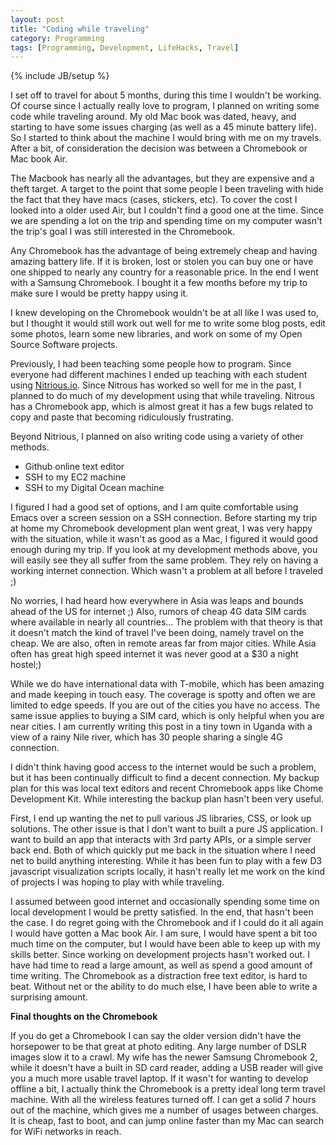 ```yaml
---
layout: post
title: "Coding while traveling"
category: Programming
tags: [Programming, Development, LifeHacks, Travel]
---
```

{% include JB/setup %}

I set off to travel for about 5 months, during this time I wouldn't be working. Of course since I actually really love to program, I planned on writing some code while traveling around. My old Mac book was dated, heavy, and starting to have some issues charging (as well as a 45 minute battery life). So I started to think about the machine I would bring with me on my travels. After a bit, of consideration the decision was between a Chromebook or Mac book Air.

The Macbook has nearly all the advantages, but they are expensive and a theft target. A target to the point that some people I been traveling with hide the fact that they have macs (cases, stickers, etc). To cover the cost I looked into a older used Air, but I couldn't find a good one at the time. Since we are spending a lot on the trip and spending time on my computer wasn't the trip's goal I was still interested in the Chromebook.

Any Chromebook has the advantage of being extremely cheap and having amazing battery life. If it is broken, lost or stolen you can buy one or have one shipped to nearly any country for a reasonable price. In the end I went with a Samsung Chromebook. I bought it a few months before my trip to make sure I would be pretty happy using it.

I knew developing on the Chromebook wouldn't be at all like I was used to, but I thought it would still work out well for me to write some blog posts, edit some photos, learn some new libraries, and work on some of my Open Source Software projects.

Previously, I had been teaching some people how to program. Since everyone had different machines I ended up teaching with each student using [Nitrious.io](https://www.nitrous.io/). Since Nitrous has worked so well for me in the past, I planned to do much of my development using that while traveling. Nitrous has a Chromebook app, which is almost great it has a few bugs related to copy and paste that becoming ridiculously frustrating. 

Beyond Nitrious, I planned on also writing code using a variety of other methods.


* Github online text editor
* SSH to my EC2 machine
* SSH to my Digital Ocean machine

I figured I had a good set of options, and I am quite comfortable using Emacs over a screen session on a SSH connection. Before starting my trip at home my Chromebook development plan went great, I was very happy with the situation, while it wasn't as good as a Mac, I figured it would good enough during my trip. If you look at my development methods above, you will easily see they all suffer from the same problem. They rely on having a working internet connection. Which wasn't a problem at all before I traveled ;)

No worries, I had heard how everywhere in Asia was leaps and bounds ahead of the US for internet ;) Also, rumors of cheap 4G data SIM cards where available in nearly all countries... The problem with that theory is that it doesn't match the kind of travel I've been doing, namely travel on the cheap. We are also, often in remote areas far from major cities. While Asia often has great high speed internet it was never good at a $30 a night hostel;)

While we do have international data with T-mobile, which has been amazing and made keeping in touch easy. The coverage is spotty and often we are limited to edge speeds. If you are out of the cities you have no access. The same issue applies to buying a SIM card, which is only helpful when you are near cities. I am currently writing this post in a tiny town in Uganda with a view of a rainy Nile river, which has 30 people sharing a single 4G connection.

I didn't think having good access to the internet would be such a problem, but it has been continually difficult to find a decent connection. My backup plan for this was local text editors and recent Chromebook apps like Chome Development Kit. While interesting the backup plan hasn't been very useful.

First, I end up wanting the net to pull various JS libraries, CSS, or look up solutions. The other issue is that I don't want to built a pure JS application. I want to build an app that interacts with 3rd party APIs, or a simple server back end. Both of which quickly put me back in the situation where I need net to build anything interesting. While it has been fun to play with a few D3 javascript visualization scripts locally, it hasn't really let me work on the kind of projects I was hoping to play with while traveling.

I assumed between good internet and occasionally spending some time on local development I would be pretty satisfied. In the end, that hasn't been the case. I do regret going with the Chromebook and if I could do it all again I would have gotten a Mac book Air. I am sure, I would have spent a bit too much time on the computer, but I would have been able to keep up with my skills better. Since working on development projects hasn't worked out. I have had time to read a large amount, as well as spend a good amount of time writing. The Chromebook as a distraction free text editor, is hard to beat. Without net or the ability to do much else, I have been able to write a surprising amount.

__Final thoughts on the Chromebook__

If you do get a Chromebook I can say the older version didn't have the horsepower to be that great at photo editing. Any large number of DSLR images slow it to a crawl. My wife has the newer Samsung Chromebook 2, while it doesn't have a built in SD card reader, adding a USB reader will give you a much more usable travel laptop. If it wasn't for wanting to develop offline a bit, I actually think the Chromebook is a pretty ideal long term travel machine. With all the wireless features turned off. I can get a solid 7 hours out of the machine, which gives me a number of usages between charges. It is cheap, fast to boot, and can jump online faster than my Mac can search for WiFi networks in reach.
